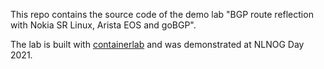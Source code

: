 This repo contains the source code of the demo lab "BGP route reflection with Nokia SR Linux, Arista EOS and goBGP".

The lab is built with [containerlab](https://containerlab.srlinux.dev) and was demonstrated at NLNOG Day 2021.

